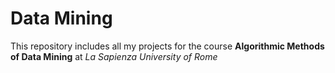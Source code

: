 # Data Mining

This repository includes all my projects for the course **Algorithmic Methods of Data Mining** at *La Sapienza University of Rome*
